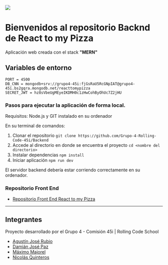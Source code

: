 ![](https://i.imgur.com/500sClc.jpg)

# Bienvenidos al repositorio Backnd de React to my Pizza

Aplicación web creada con el stack **"MERN"**

## Variables de entorno

    PORT = 4500
    DB_CNN = mongodb+srv://grupo4-45i:fjGsRaU5RcGNpIAT@grupo4-45i.bs2gqra.mongodb.net/reacttomypizza
    SECRET_JWT = hz8sVbeUgMEyeIKDMH0c1zHwCohByOhUc7Z2jHU

### Pasos para ejecutar la aplicación de forma local.

Requisitos: Node.js y GIT instalado en su ordenador

En su terminal de comandos:

1. Clonar el repositorio
   `git clone https://github.com/Grupo-4-Rolling-Code-45i/Backend`
2. Accede al directorio en donde se encuentra el proyecto
   `cd <nombre del directorio>`
3. Instalar dependencias
   `npm install`
4. Iniciar aplicación
   `npm run dev`

El servidor backend debería estar corriendo correctamente en su ordenador.

### Repositorio Front End

- [Repositorio Front End React to my Pizza](https://github.com/Grupo-4-Rolling-Code-45i/Frontend "Repositorio Front End React to my Pizza")

---

## Integrantes

Proyecto desarrollado por el Grupo 4 - Comisión 45i | Rolling Code School

- [Agustín José Rubio](https://github.com/agustin-rubio "Agustín José Rubio")
- [Damián José Paz](https://github.com/damianpazv "Damián José Paz")
- [Máximo Majorel](https://github.com/maximajorel "Máximo Majorel")
- [Nicolás Quinteros](https://github.com/nicoquinteros23 "Nicolás Quinteros")
